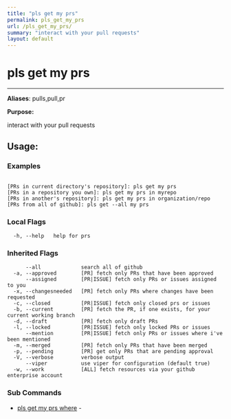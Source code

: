 ```yaml
---
title: "pls get my prs"
permalink: pls_get_my_prs
url: /pls_get_my_prs/
summary: "interact with your pull requests"
layout: default
---
```

# pls get my prs 

---
**Aliases**: pulls,pull,pr

**Purpose:**

interact with your pull requests

## Usage:

### Examples

```

[PRs in current directory's repository]: pls get my prs
[PRs in a repository you own]: pls get my prs in myrepo
[PRs in another's repository]: pls get my prs in organization/repo
[PRs from all of github]: pls get --all my prs
```

### Local Flags

```
  -h, --help   help for prs
```

### Inherited Flags

```
      --all             search all of github
  -a, --approved        [PR] fetch only PRs that have been approved
      --assigned        [PR|ISSUE] fetch only PRs or issues assigned to you
  -x, --changesneeded   [PR] fetch only PRs where changes have been requested
  -c, --closed          [PR|ISSUE] fetch only closed prs or issues
  -b, --current         [PR] fetch the PR, if one exists, for your current working branch
  -d, --draft           [PR] fetch only draft PRs
  -l, --locked          [PR|ISSUE] fetch only locked PRs or issues
      --mention         [PR|ISSUE] fetch only PRs or issues where i've been mentioned
  -m, --merged          [PR] fetch only PRs that have been merged
  -p, --pending         [PR] get only PRs that are pending approval
  -V, --verbose         verbose output
      --viper           use viper for configuration (default true)
  -w, --work            [ALL] fetch resources via your github enterprise account
```
### Sub Commands

* [pls get my prs where](/pls_get_my_prs_where/)	 - 

